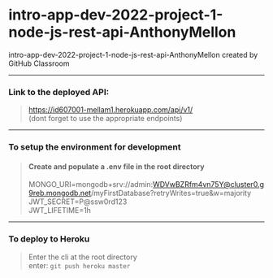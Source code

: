 # intro-app-dev-2022-project-1-node-js-rest-api-AnthonyMellon
intro-app-dev-2022-project-1-node-js-rest-api-AnthonyMellon created by GitHub Classroom

---

### Link to the deployed API:
> https://id607001-mellam1.herokuapp.com/api/v1/ <br>
> (dont forget to use the appropriate endpoints)

---

### To setup the environment for development
>#### Create and populate a .env file in the root directory
>MONGO_URI=mongodb+srv://admin:WDVwBZRfm4vn75Y@cluster0.g9reb.mongodb.net/myFirstDatabase?retryWrites=true&w=majority <br>
>JWT_SECRET=P@ssw0rd123 <br>
>JWT_LIFETIME=1h <br>

---

### To deploy to Heroku
>Enter the cli at the root directory <br>
> enter: `git push heroku master`
